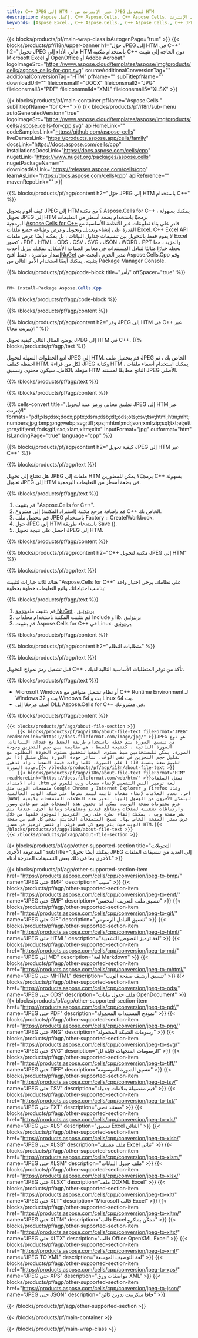 ```yaml
---
title: C++ JPEG إلى HTM - عبر الإنترنت من JPEG لتحويل HTM
description: Aspose إكسل. C++ Aspose.Cells. C++ Aspose Cells. مجاني على الإنترنت C++ تحويل JPEG إلى HTM saveformat. C++ JPEG إلى تنسيق HTM. وفر JPEG إلى HTM C++.
keywords: [Aspose Excel., C++ Aspose.Cells., C++ Aspose Cells., C++ JPEG to HTM saveformat., Free Online JPEG to HTM C++., C++ Convert JPEG to HTM]
---
```

{{< blocks/products/pf/main-wrap-class isAutogenPage="true" >}}
{{< blocks/products/pf/i18n/upper-banner h1="حوّل JPEG إلى HTM في C++" h2="تحويل JPEG عالي الأداء إلى HTM باستخدام مكتبة C++ دون الحاجة إلى تثبيت Microsoft Excel أو OpenOffice أو Adobe Acrobat." logoImageSrc="https://www.aspose.cloud/templates/aspose/img/products/cells/aspose_cells-for-cpp.svg" sourceAdditionalConversionTag="" additionalConversionTag="HTM" pfName="" subTitlepfName="" downloadUrl="" fileiconsmall1="DOCX" fileiconsmall2="JPG" fileiconsmall3="PDF" fileiconsmall4="XML" fileiconsmall5="XLSX" >}}

{{< blocks/products/pf/main-container pfName="Aspose.Cells " subTitlepfName="for C++" >}}
{{< blocks/products/pf/i18n/sub-menu autoGeneratedVersion="true" logoImageSrc="https://www.aspose.cloud/templates/aspose/img/products/cells/aspose_cells-for-cpp.svg" apiHomeLink="" codeSamplesLink="https://github.com/aspose-cells" liveDemosLink="https://products.aspose.app/cells/family" docsLink="https://docs.aspose.com/cells/cpp" installationsDocsLink="https://docs.aspose.com/cells/cpp" nugetLink="https://www.nuget.org/packages/aspose.cells" nugetPackageName="" downloadAsLink="https://releases.aspose.com/cells/cpp" learnAsLink="https://docs.aspose.com/cells/cpp" apiReference="" mavenRepoLink="" >}}


{{% blocks/products/pf/agp/content h2="حوّل JPEG إلى HTM باستخدام C++" %}}

 كيف أقوم بتحويل JPEG إلى HTM؟ مع مكتبة Aspose.Cells for C++ ، يمكنك بسهولة تحويل JPEG إلى HTM برمجيًا باستخدام بضعة أسطر من التعليمات البرمجية.[Aspose.Cells for C++](https://products.aspose.com/cells/cpp) قادر على بناء تطبيقات عبر الأنظمة الأساسية مع القدرة على إنشاء وتعديل وتحويل وعرض وطباعة جميع ملفات Excel. C++ Excel API لا يقوم فقط بالتحويل بين تنسيقات جداول البيانات ، بل يمكنه أيضًا عرض ملفات Excel كصور ، PDF ، HTML ، ODS ، CSV ، SVG ، JSON ، WORD ، PPT والمزيد ، مما يجعله خيارًا مثاليًا لتبادل المستندات في معايير الصناعة الأشكال. يمكنك تنزيل أحدث إصدار مباشرة ، فقط افتح[NuGet](https://www.nuget.org/packages/Aspose.Cells.Cpp/) مدير الحزم ، ابحث عن Aspose.Cells.Cpp وقم بتثبيته. يمكنك أيضًا استخدام الأمر التالي من Package Manager Console.

{{% blocks/products/pf/agp/code-block title="يأمر" offSpacer="true" %}}

```cs

PM> Install-Package Aspose.Cells.Cpp

```

{{% /blocks/products/pf/agp/code-block %}}

{{% /blocks/products/pf/agp/content %}}

{{% blocks/products/pf/agp/content h2="وفر JPEG إلى HTM في C++ عبر الإنترنت مجانًا" %}}

يوضح المثال التالي كيفية تحويل JPEG إلى HTM في C++.
{{% blocks/products/pf/agp/text %}}

اتبع الخطوات السهلة لتحويل JPEG إلى HTM. قم بتحميل ملف JPEG الخاص بك ، ثم احفظه كملف HTM. لكل من قراءة JPEG وكتابة HTM ، يمكنك استخدام أسماء ملفات مؤهلة بالكامل. سيكون محتوى وتنسيق HTM الناتج مطابقًا لمستند JPEG الأصلي.

{{% /blocks/products/pf/agp/text %}}

{{% /blocks/products/pf/agp/content %}}

{{% cells-convert title="تطبيق مجاني ورمز عينة لتحويل JPEG إلى HTM عبر الإنترنت" formats="pdf;xls;xlsx;docx;pptx;xlsm;xlsb;xlt;ods;ots;csv;tsv;html;htm;mht;numbers;jpg;bmp;png;webp;svg;tiff;xps;mhtml;md;json;xml;zip;sql;txt;et;ett;prn;dif;emf;fods;gif;sxc;xlam;xltm;xltx" InputFormat="jpg" outformat="htm" IsLandingPage="true" language="cpp" %}}

{{% blocks/products/pf/agp/content h2="كيفية تحويل JPEG إلى HTM عبر C++" %}}

{{% blocks/products/pf/agp/text %}}

هل تحتاج إلى تحويل JPEG ملفات إلى HTM برمجيًا؟ يمكن للمطورين C++ بسهولة تحويل JPEG إلى HTM في بضعة أسطر من التعليمات البرمجية.

{{% /blocks/products/pf/agp/text %}}

1.  قم بتثبيت "Aspose.Cells for C++".
1.  قم بإضافة مرجع مكتبة (استيراد المكتبة) إلى مشروع C++ الخاص بك.
1.  قم بتحميل ملف JPEG باستخدام Factory :: CreateIWorkbook.
1.  حول JPEG إلى HTM باستدعاء طريقة Save ().
1.  احصل على نتيجة تحويل JPEG إلى HTM.

{{% /blocks/products/pf/agp/content %}}

{{% blocks/products/pf/agp/content h2="C++ مكتبة لتحويل JPEG إلى HTM" %}}

{{% blocks/products/pf/agp/text %}}

هناك ثلاثة خيارات لتثبيت "Aspose.Cells for C++" على نظامك. يرجى اختيار واحد يناسب احتياجاتك واتبع التعليمات خطوة بخطوة:

{{% /blocks/products/pf/agp/text %}}

1.  قم بتثبيت ملف[حزمة NuGet](https://www.nuget.org/packages/Aspose.Cells.Cpp/) . يرى[توثيق](https://docs.aspose.com/cells/cpp/installation/#using-nuget-package-manager)
1.  قم بتثبيت المكتبة باستخدام مجلدات Include و lib. يرى[توثيق](https://docs.aspose.com/cells/cpp/installation/#using-include-and-lib-folders)
1.  قم بتثبيت Aspose.Cells for C++ في Linux. يرى[توثيق](https://docs.aspose.com/cells/cpp/installation/#installing-asposecells-for-c-in-linux)

{{% /blocks/products/pf/agp/content %}}

{{% blocks/products/pf/agp/content h2="متطلبات النظام" %}}

{{% blocks/products/pf/agp/text %}}

 قبل تشغيل رمز نموذج التحويل C++ ، تأكد من توفر المتطلبات الأساسية التالية لديك.

{{% /blocks/products/pf/agp/text %}}

- Microsoft Windows أو نظام تشغيل متوافق مع C++ Runtime Environment لـ Windows 32 بت و Windows 64 بت و Linux 64 بت.
- أضف مرجعًا إلى DLL Aspose.Cells for C++ في مشروعك.

{{% /blocks/products/pf/agp/content %}}

<!-- aboutfile Starts -->
    {{< blocks/products/pf/agp/about-file-section >}}
        {{< blocks/products/pf/agp/i18n/about-file-text fileFormat="JPEG" readMoreLink="https://docs.fileformat.com/image/jpg/" >}}JPEG هو نوع من تنسيق الصورة يتم حفظه باستخدام طريقة الضغط مع فقدان البيانات. الصورة الناتجة ، كنتيجة للضغط ، هي مقايضة بين حجم التخزين وجودة الصورة. يمكن للمستخدمين ضبط مستوى الضغط لتحقيق مستوى الجودة المطلوب مع تقليل حجم التخزين في نفس الوقت. تتأثر جودة الصورة بشكل ضئيل إذا تم تطبيق ضغط بنسبة 10: 1 على الصورة. كلما زادت قيمة الضغط ، زاد تدهور جودة الصورة.{{< /blocks/products/pf/agp/i18n/about-file-text >}}
        {{< blocks/products/pf/agp/i18n/about-file-text fileFormat="HTM" readMoreLink="https://docs.fileformat.com/web/htm/" >}}تمثل الملفات ذات الامتداد .htm لغة ترميز النص التشعبي لإنشاء صفحات ويب للعرض في متصفحات الويب مثل Google Chrome و Internet Explorer و Firefox وعدد آخر. تحدد العلامات لإنشاء صفحات ثابتة ليتم نشرها على شبكة الويب العالمية (WWW) ليتمكن الآخرون من الوصول إليها. تخبر هذه العلامات المتصفحات بكيفية عرض محتويات صفحة الويب. يمكن أن تحتوي هذه الصفحات على نص عادي وصور وارتباطات تشعبية لصفحات ومقاطع فيديو ومعلومات وسائط أخرى. عندما يتم نشر صفحة ويب ، يمكنك إلقاء نظرة على رمز الترميز الموجود خلفها من خلال عرض مصدر الصفحة الخاص بها. تسمح المتصفحات الحديثة بفحص كل قسم من صفحة الويب حيث يتم وضع كل قسم فرعي أو عنصر ترميز في مصدر HTM.{{< /blocks/products/pf/agp/i18n/about-file-text >}}
    {{< /blocks/products/pf/agp/about-file-section >}}
<!-- aboutfile Ends -->

{{< blocks/products/pf/agp/other-supported-section title="التحويلات المدعومة الأخرى" subTitle="يمكنك أيضًا تحويل JPEG إلى العديد من تنسيقات الملفات الأخرى بما في ذلك بعض التنسيقات المدرجة أدناه." >}}

{{< blocks/products/pf/agp/other-supported-section-item href="https://products.aspose.com/cells/cpp/conversion/jpeg-to-bmp/" name="JPEG حتى BMP" description="سيب" >}}
{{< blocks/products/pf/agp/other-supported-section-item href="https://products.aspose.com/cells/cpp/conversion/jpeg-to-emf/" name="JPEG حتى EMF" description="تنسيق ملف التعريف المحسن" >}}
{{< blocks/products/pf/agp/other-supported-section-item href="https://products.aspose.com/cells/cpp/conversion/jpeg-to-gif/" name="JPEG حتى GIF" description="تنسيق التبادل الرسومي" >}}
{{< blocks/products/pf/agp/other-supported-section-item href="https://products.aspose.com/cells/cpp/conversion/jpeg-to-html/" name="JPEG حتى HTML" description="لغة ترميز النصوص التشعبية" >}}
{{< blocks/products/pf/agp/other-supported-section-item href="https://products.aspose.com/cells/cpp/conversion/jpeg-to-md/" name="JPEG إلى MD" description="لغة Markdown" >}}
{{< blocks/products/pf/agp/other-supported-section-item href="https://products.aspose.com/cells/cpp/conversion/jpeg-to-mhtml/" name="JPEG حتى MHTML" description="تنسيق أرشيف صفحة الويب" >}}
{{< blocks/products/pf/agp/other-supported-section-item href="https://products.aspose.com/cells/cpp/conversion/jpeg-to-ods/" name="JPEG حتى ODS" description="ملف جدول بيانات OpenDocument" >}}
{{< blocks/products/pf/agp/other-supported-section-item href="https://products.aspose.com/cells/cpp/conversion/jpeg-to-pdf/" name="JPEG حتى PDF" description="نموذج المستندات المحمولة" >}}
{{< blocks/products/pf/agp/other-supported-section-item href="https://products.aspose.com/cells/cpp/conversion/jpeg-to-png/" name="JPEG حتى PNG" description="رسومات الشبكة المحمولة" >}}
{{< blocks/products/pf/agp/other-supported-section-item href="https://products.aspose.com/cells/cpp/conversion/jpeg-to-svg/" name="JPEG حتى SVG" description="الرسومات المتجهات قابلة لل" >}}
{{< blocks/products/pf/agp/other-supported-section-item href="https://products.aspose.com/cells/cpp/conversion/jpeg-to-tiff/" name="JPEG حتى TIFF" description="تنسيق الصورة الموسومة" >}}
{{< blocks/products/pf/agp/other-supported-section-item href="https://products.aspose.com/cells/cpp/conversion/jpeg-to-tsv/" name="JPEG حتى TSV" description="قيم مفصولة بعلامات جدولة" >}}
{{< blocks/products/pf/agp/other-supported-section-item href="https://products.aspose.com/cells/cpp/conversion/jpeg-to-txt/" name="JPEG حتى TXT" description="مستند نصي" >}}
{{< blocks/products/pf/agp/other-supported-section-item href="https://products.aspose.com/cells/cpp/conversion/jpeg-to-xls/" name="JPEG حتى XLS" description="تنسيق Excel الثنائي" >}}
{{< blocks/products/pf/agp/other-supported-section-item href="https://products.aspose.com/cells/cpp/conversion/jpeg-to-xlsb/" name="JPEG حتى XLSB" description="ملف مصنف Excel ثنائي" >}}
{{< blocks/products/pf/agp/other-supported-section-item href="https://products.aspose.com/cells/cpp/conversion/jpeg-to-xlsm/" name="JPEG حتى XLSM" description="ملف جدول البيانات" >}}
{{< blocks/products/pf/agp/other-supported-section-item href="https://products.aspose.com/cells/cpp/conversion/jpeg-to-xlsx/" name="JPEG حتى XLSX" description="ملف OOXML Excel" >}}
{{< blocks/products/pf/agp/other-supported-section-item href="https://products.aspose.com/cells/cpp/conversion/jpeg-to-xlt/" name="JPEG حتى XLT" description="Microsoft قالب Excel" >}}
{{< blocks/products/pf/agp/other-supported-section-item href="https://products.aspose.com/cells/cpp/conversion/jpeg-to-xltm/" name="JPEG حتى XLTM" description="قالب Excel ممكّن بماكرو" >}}
{{< blocks/products/pf/agp/other-supported-section-item href="https://products.aspose.com/cells/cpp/conversion/jpeg-to-xltx/" name="JPEG حتى XLTX" description="قالب Office OpenXML Excel" >}}
{{< blocks/products/pf/agp/other-supported-section-item href="https://products.aspose.com/cells/cpp/conversion/jpeg-to-xml/" name="JPEG TO XML" description="لغة التوصيف الموسعة" >}}
{{< blocks/products/pf/agp/other-supported-section-item href="https://products.aspose.com/cells/cpp/conversion/jpeg-to-xps/" name="JPEG حتى XPS" description="مواصفات ورق XML" >}}
{{< blocks/products/pf/agp/other-supported-section-item href="https://products.aspose.com/cells/cpp/conversion/jpeg-to-json/" name="JPEG حتى JSON" description="جافا سكريبت تدوين كائن" >}}


{{< /blocks/products/pf/agp/other-supported-section >}}

{{< /blocks/products/pf/main-container >}}
    
{{< /blocks/products/pf/main-wrap-class >}}
